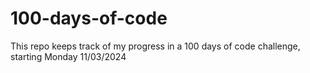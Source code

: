 # 100-days-of-code
This repo keeps track of my progress in a 100 days of code challenge, starting Monday 11/03/2024
